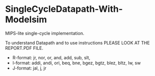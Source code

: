 # SingleCycleDatapath-With-Modelsim

MIPS-lite single-cycle implementation.

To understand Datapath and to use instructions PLEASE LOOK AT THE REPORT.PDF FILE.

- R-format: jr, nor, or, and, add, sub, slt,
- I-format: addi, andi, ori, beq, bne, bgez, bgtz, blez, bltz, lw, sw
- J-format: jal, j, jr
